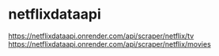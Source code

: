 # netflixdataapi

https://netflixdataapi.onrender.com/api/scraper/netflix/tv
https://netflixdataapi.onrender.com/api/scraper/netflix/movies
